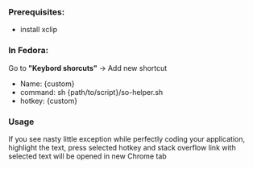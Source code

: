 ### Prerequisites: 
- install xclip
  
  
### In Fedora:

Go to **"Keybord shorcuts"** -> Add new shortcut
- Name: {custom}
- command: sh {path/to/script}/so-helper.sh
- hotkey: {custom}
  

### Usage
If you see nasty little exception while perfectly coding your application, highlight the text, press selected hotkey and stack overflow link with selected text will be opened in new Chrome tab